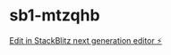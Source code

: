 # sb1-mtzqhb

[Edit in StackBlitz next generation editor ⚡️](https://stackblitz.com/~/github.com/Concondebj/sb1-mtzqhb)